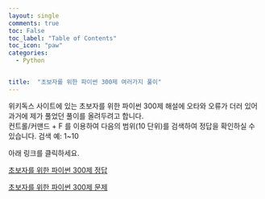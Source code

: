```yaml
---
layout: single
comments: true
toc: False
toc_label: "Table of Contents"
toc_icon: "paw"
categories:
  - Python


title:  "초보자를 위한 파이썬 300제 여러가지 풀이"
---
```



위키독스 사이트에 있는 초보자를 위한 파이썬 300제 해설에 오타와 오류가 더러 있어 과거에 제가 풀었던 풀이를 올려두려고 합니다.   
컨트롤/커맨드 + F 를 이용하여 다음의 범위(10 단위)를 검색하여 정답을 확인하실 수 있습니다. 검색 예: 1~10   

아래 링크를 클릭하세요.    

[초보자를 위한 파이썬 300제 정답](https://github.com/HakeoungLee/Python-Study/blob/default/%EC%B4%88%EB%B3%B4%EC%9E%90%EB%A5%BC_%EC%9C%84%ED%95%9C_%ED%8C%8C%EC%9D%B4%EC%8D%AC_300%EC%A0%9C_%ED%92%80%EC%9D%B4_(1_300%EB%B2%88).ipynb)   

[초보자를 위한 파이썬 300제 문제](https://wikidocs.net/book/922)
